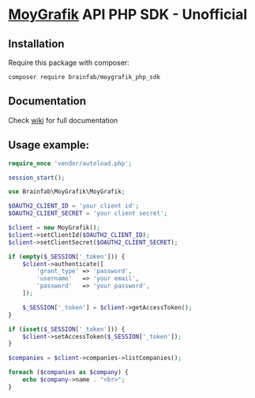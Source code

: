 [MoyGrafik](https://www.moygrafik.ru) API PHP SDK - Unofficial
==============================================================

Installation
------------

Require this package with composer:

`` composer require brainfab/moygrafik_php_sdk ``

## Documentation
Check [wiki](https://github.com/brainfab/moygrafik_php_sdk/wiki) for full documentation

Usage example:
--------------

```php
require_once 'vendor/autoload.php';

session_start();

use Brainfab\MoyGrafik\MoyGrafik;

$OAUTH2_CLIENT_ID = 'your client id';
$OAUTH2_CLIENT_SECRET = 'your client secret';

$client = new MoyGrafik();
$client->setClientId($OAUTH2_CLIENT_ID);
$client->setClientSecret($OAUTH2_CLIENT_SECRET);

if (empty($_SESSION['_token'])) {
    $client->authenticate([
        'grant_type' => 'password',
        'username'   => 'your email',
        'password'   => 'your password',
    ]);

    $_SESSION['_token'] = $client->getAccessToken();
}

if (isset($_SESSION['_token'])) {
    $client->setAccessToken($_SESSION['_token']);
}

$companies = $client->companies->listCompanies();

foreach ($companies as $company) {
    echo $company->name . "<br>";
}

```
